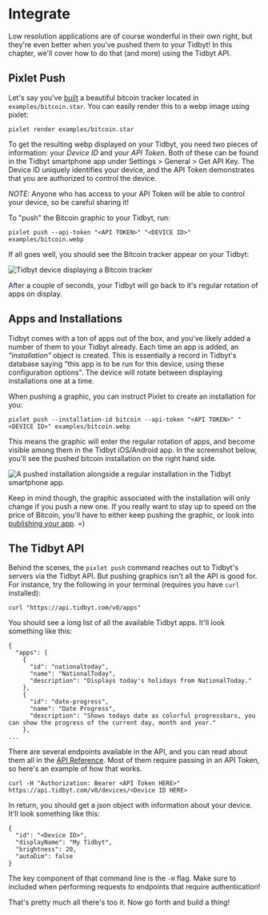 # Integrate

Low resolution applications are of course wonderful in their own
right, but they're even better when you've pushed them to your Tidbyt!
In this chapter, we'll cover how to do that (and more) using the
Tidbyt API.

## Pixlet Push

Let's say you've [built](../build/getting-started) a beautiful bitcoin
tracker located in `examples/bitcoin.star`. You can easily render this
to a webp image using pixlet:

```
pixlet render examples/bitcoin.star
```

To get the resulting webp displayed on your Tidbyt, you need two
pieces of information: your _Device ID_ and your _API Token_. Both of
these can be found in the Tidbyt smartphone app under Settings >
General > Get API Key. The Device ID uniquely identifies your device,
and the API Token demonstrates that you are authorized to control the
device.

**NOTE*:* Anyone who has access to your API Token will be able to
control your device, so be careful sharing it!

To "push" the Bitcoin graphic to your Tidbyt, run:

```
pixlet push --api-token "<API TOKEN>" "<DEVICE ID>" examples/bitcoin.webp
```

If all goes well, you should see the Bitcoin tracker appear on your Tidbyt:

![Tidbyt device displaying a Bitcoin tracker](img/tidbyt_2.jpg)

After a couple of seconds, your Tidbyt will go back to it's regular
rotation of apps on display.

## Apps and Installations

Tidbyt comes with a ton of apps out of the box, and you've likely
added a number of them to your Tidbyt already. Each time an app is
added, an _"installation"_ object is created. This is essentially a
record in Tidbyt's database saying "this app is to be run for this
device, using these configuration options". The device will rotate
between displaying installations one at a time.

When pushing a graphic, you can instruct Pixlet to create an
installation for you:

```
pixlet push --installation-id bitcoin --api-token "<API TOKEN>" "<DEVICE ID>" examples/bitcoin.webp
```

This means the graphic will enter the regular rotation of apps, and
become visible among them in the Tidbyt iOS/Android app. In the
screenshot below, you'll see the pushed bitcoin installation on the
right hand side.

![A pushed installation alongside a regular installation in the Tidbyt smartphone app.](img/integrate_pushed_installation.png)

Keep in mind though, the graphic associated with the installation will
only change if you push a new one. If you really want to stay up to
speed on the price of Bitcoin, you'll have to either keep pushing the
graphic, or look into [publishing your
app](../04_publish/publish.md). =)

## The Tidbyt API

Behind the scenes, the `pixlet push` command reaches out to Tidbyt's
servers via the Tidbyt API. But pushing graphics isn't all the API is
good for. For instance, try the following in your terminal (requires
you have `curl` installed):

```
curl "https://api.tidbyt.com/v0/apps"
```

You should see a long list of all the available Tidbyt apps. It'll
look something like this:

```
{
  "apps": [
    {
      "id": "nationaltoday",
      "name": "NationalToday",
      "description": "Displays today's holidays from NationalToday."
    },
    {
      "id": "date-progress",
      "name": "Date Progress",
      "description": "Shows todays date as colorful progressbars, you can show the progress of the current day, month and year."
    },
...
```

There are several endpoints available in the API, and you can read
about them all in the [API Reference](). Most of them require passing
in an API Token, so here's an example of how that works.

```
curl -H "Authorization: Bearer <API Token HERE>" https://api.tidbyt.com/v0/devices/<Device ID HERE>
```

In return, you should get a json object with information about your device. It'll look something like this:

```
{
  "id": "<Device ID>",
  "displayName": "My Tidbyt",
  "brightness": 20,
  "autoDim": false
}
```

The key component of that command line is the `-H` flag. Make sure to
included when performing requests to endpoints that require
authentication!

That's pretty much all there's too it. Now go forth and build a thing!
